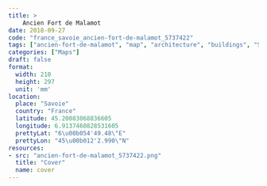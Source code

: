 ```yaml
---
title: > 
    Ancien Fort de Malamot
date: 2018-09-27
code: "france_savoie_ancien-fort-de-malamot_5737422"
tags: ["ancien-fort-de-malamot", "map", "architecture", "buildings", "Savoie", "France"]
categories: ["Maps"]
draft: false
format:
  width: 210
  height: 297
  unit: 'mm'
location:
  place: "Savoie"
  country: "France"
  latitude: 45.20083068836605
  longitude: 6.9137460828531605
  prettyLat: "6\u00b054'49.48\"E"
  prettyLon: "45\u00b012'2.990\"N"
resources:
- src: "ancien-fort-de-malamot_5737422.png"
  title: "Cover"
  name: cover
---
```

